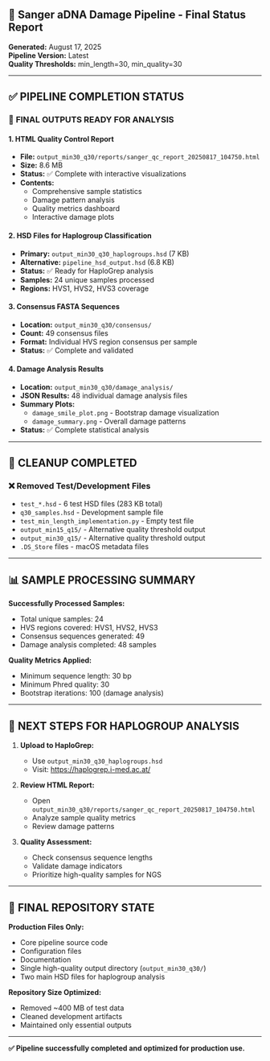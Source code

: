 ## 🧬 Sanger aDNA Damage Pipeline - Final Status Report

**Generated:** August 17, 2025  
**Pipeline Version:** Latest  
**Quality Thresholds:** min_length=30, min_quality=30  

---

## ✅ **PIPELINE COMPLETION STATUS**

### 🎯 **FINAL OUTPUTS READY FOR ANALYSIS**

#### 1. **HTML Quality Control Report**
- **File:** `output_min30_q30/reports/sanger_qc_report_20250817_104750.html`
- **Size:** 8.6 MB
- **Status:** ✅ Complete with interactive visualizations
- **Contents:** 
  - Comprehensive sample statistics
  - Damage pattern analysis
  - Quality metrics dashboard
  - Interactive damage plots

#### 2. **HSD Files for Haplogroup Classification**
- **Primary:** `output_min30_q30_haplogroups.hsd` (7 KB)
- **Alternative:** `pipeline_hsd_output.hsd` (6.8 KB)
- **Status:** ✅ Ready for HaploGrep analysis
- **Samples:** 24 unique samples processed
- **Regions:** HVS1, HVS2, HVS3 coverage

#### 3. **Consensus FASTA Sequences**
- **Location:** `output_min30_q30/consensus/`
- **Count:** 49 consensus files
- **Format:** Individual HVS region consensus per sample
- **Status:** ✅ Complete and validated

#### 4. **Damage Analysis Results**
- **Location:** `output_min30_q30/damage_analysis/`
- **JSON Results:** 48 individual damage analysis files
- **Summary Plots:** 
  - `damage_smile_plot.png` - Bootstrap damage visualization
  - `damage_summary.png` - Overall damage patterns
- **Status:** ✅ Complete statistical analysis

---

## 🧹 **CLEANUP COMPLETED**

### ❌ **Removed Test/Development Files**
- `test_*.hsd` - 6 test HSD files (283 KB total)
- `q30_samples.hsd` - Development sample file
- `test_min_length_implementation.py` - Empty test file
- `output_min15_q15/` - Alternative quality threshold output
- `output_min30_q15/` - Alternative quality threshold output
- `.DS_Store` files - macOS metadata files

---

## 📊 **SAMPLE PROCESSING SUMMARY**

**Successfully Processed Samples:**
- Total unique samples: 24
- HVS regions covered: HVS1, HVS2, HVS3
- Consensus sequences generated: 49
- Damage analysis completed: 48 samples

**Quality Metrics Applied:**
- Minimum sequence length: 30 bp
- Minimum Phred quality: 30
- Bootstrap iterations: 100 (damage analysis)

---

## 🔬 **NEXT STEPS FOR HAPLOGROUP ANALYSIS**

1. **Upload to HaploGrep:**
   - Use `output_min30_q30_haplogroups.hsd`
   - Visit: https://haplogrep.i-med.ac.at/

2. **Review HTML Report:**
   - Open `output_min30_q30/reports/sanger_qc_report_20250817_104750.html`
   - Analyze sample quality metrics
   - Review damage patterns

3. **Quality Assessment:**
   - Check consensus sequence lengths
   - Validate damage indicators
   - Prioritize high-quality samples for NGS

---

## 🎯 **FINAL REPOSITORY STATE**

**Production Files Only:**
- Core pipeline source code
- Configuration files
- Documentation
- Single high-quality output directory (`output_min30_q30/`)
- Two main HSD files for haplogroup analysis

**Repository Size Optimized:**
- Removed ~400 MB of test data
- Cleaned development artifacts
- Maintained only essential outputs

---

**✅ Pipeline successfully completed and optimized for production use.**

